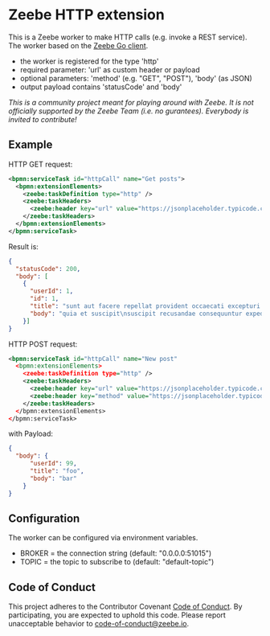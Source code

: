 # Zeebe HTTP extension
This is a Zeebe worker to make HTTP calls (e.g. invoke a REST service).
The worker based on the [Zeebe Go client](https://github.com/zeebe-io/zbc-go).  

* the worker is registered for the type 'http'
* required parameter: 'url' as custom header or payload
* optional parameters: 'method' (e.g. "GET", "POST"), 'body' (as JSON)
* output payload contains 'statusCode' and 'body'  

_This is a community project meant for playing around with Zeebe. It is not officially supported by the Zeebe Team (i.e. no gurantees). Everybody is invited to contribute!_

## Example
HTTP GET request:
```xml
<bpmn:serviceTask id="httpCall" name="Get posts">
  <bpmn:extensionElements>
    <zeebe:taskDefinition type="http" />
    <zeebe:taskHeaders>
      <zeebe:header key="url" value="https://jsonplaceholder.typicode.com/posts/" />
    </zeebe:taskHeaders>
  </bpmn:extensionElements>
</bpmn:serviceTask>
```

Result is:
```json
{
  "statusCode": 200,
  "body": [
    {
      "userId": 1,
      "id": 1,
      "title": "sunt aut facere repellat provident occaecati excepturi optio reprehenderit",
      "body": "quia et suscipit\nsuscipit recusandae consequuntur expedita et cum\nreprehenderit molestiae ut ut quas totam\nnostrum rerum est autem sunt rem eveniet architecto"
    }]
}
```

HTTP POST request:
```xml
<bpmn:serviceTask id="httpCall" name="New post"
  <bpmn:extensionElements>
    <zeebe:taskDefinition type="http" />
    <zeebe:taskHeaders>
      <zeebe:header key="url" value="https://jsonplaceholder.typicode.com/posts/" />
      <zeebe:header key="method" value="https://jsonplaceholder.typicode.com/posts/" />
    </zeebe:taskHeaders>
  </bpmn:extensionElements>
</bpmn:serviceTask>
```

with Payload:
```json
{
  "body": {
      "userId": 99,
      "title": "foo",
      "body": "bar"
    }
}
```

## Configuration
The worker can be configured via environment variables.

* BROKER = the connection string (default: "0.0.0.0:51015")
* TOPIC = the topic to subscribe to (default: "default-topic")  

## Code of Conduct

This project adheres to the Contributor Covenant [Code of
Conduct](/CODE_OF_CONDUCT.md). By participating, you are expected to uphold
this code. Please report unacceptable behavior to code-of-conduct@zeebe.io.
